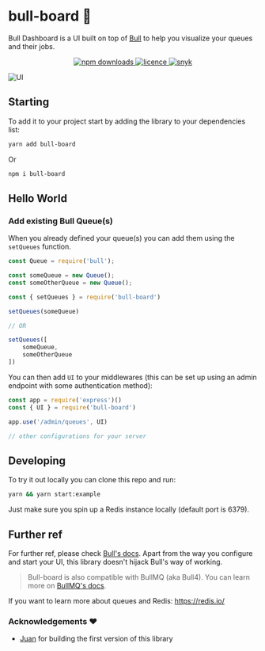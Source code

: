 # bull-board 🎯

Bull Dashboard is a UI built on top of [Bull](https://github.com/OptimalBits/bull) to help you visualize your queues and their jobs.

<p align="center">
  <a href="https://www.npmjs.com/package/bull-board">
    <img alt="npm downloads" src="https://img.shields.io/npm/dw/bull-board">
  </a>
  <a href="https://github.com/vcapretz/bull-board/blob/master/LICENSE">
    <img alt="licence" src="https://img.shields.io/github/license/vcapretz/bull-board">
  </a>
  <a href="https://snyk.io/test/github/vcapretz/bull-board">
    <img alt="snyk" src="https://snyk.io/test/github/vcapretz/bull-board/badge.svg">
  </a>
<p>

![UI](https://raw.githubusercontent.com/vcapretz/bull-board/master/shot.png)

## Starting

To add it to your project start by adding the library to your dependencies list:

```sh
yarn add bull-board
```

Or

```sh
npm i bull-board
```

## Hello World

### Add existing Bull Queue(s)

When you already defined your queue(s) you can add them using the `setQueues` function.

```js
const Queue = require('bull');

const someQueue = new Queue();
const someOtherQueue = new Queue();

const { setQueues } = require('bull-board')

setQueues(someQueue)

// OR

setQueues([
    someQueue,
    someOtherQueue
])
```

You can then add `UI` to your middlewares (this can be set up using an admin endpoint with some authentication method):

```js
const app = require('express')()
const { UI } = require('bull-board')

app.use('/admin/queues', UI)

// other configurations for your server
```

## Developing

To try it out locally you can clone this repo and run:

```sh
yarn && yarn start:example
```

Just make sure you spin up a Redis instance locally (default port is 6379).

## Further ref

For further ref, please check [Bull's docs](https://optimalbits.github.io/bull/). Apart from the way you configure and start your UI, this library doesn't hijack Bull's way of working.

> Bull-board is also compatible with BullMQ (aka Bull4). You can learn more on [BullMQ's docs](https://docs.bullmq.io/).

If you want to learn more about queues and Redis: https://redis.io/

### Acknowledgements ❤️

- [Juan](https://github.com/joaomilho) for building the first version of this library
